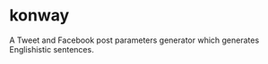 konway
======

A Tweet and Facebook post parameters generator which generates Englishistic sentences.